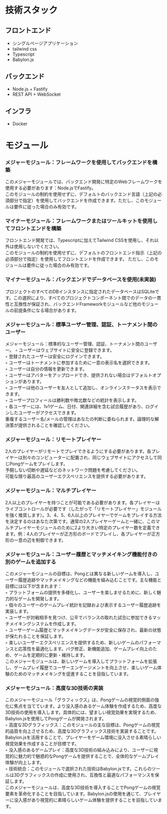 
# 技術スタック
## フロントエンド
- シングルページアプリケーション
- tailwind css
- Typescript
- Babylon.js

## バックエンド
- Node.js + Fastify
- REST API + WebSocket

## インフラ
- Docker


# モジュール
### メジャーモジュール：フレームワークを使用してバックエンドを構築
このメジャーモジュールでは、バックエンド開発に特定のWebフレームワークを使用する必要があります：Node.jsでFastify。  
このモジュールの制約を使用せずに、デフォルトのバックエンド言語（上記の必須部分で指定）を使用してバックエンドを作成できます。ただし、このモジュールは要件に従った場合のみ有効です。  

### マイナーモジュール：フレームワークまたはツールキットを使用してフロントエンドを構築
フロントエンド開発では、Typescriptに加えてTailwind CSSを使用し、それ以外は使用しないでください。  
このモジュールの制約を使用せずに、デフォルトのフロントエンド指示（上記の必須部分で指定）を使用してフロントエンドを作成できます。
ただし、このモジュールは要件に従った場合のみ有効です。  

### マイナーモジュール：バックエンドでデータベースを使用(未実装)
プロジェクトのすべてのDBインスタンスに指定されたデータベースはSQLiteです。この選択により、すべてのプロジェクトコンポーネント間でのデータの一貫性と互換性が保証され、バックエンドFrameworkモジュールなど他のモジュールの前提条件になる場合があります。

### メジャーモジュール：標準ユーザー管理、認証、トーナメント間のユーザー
メジャーモジュール：標準的なユーザー管理、認証、トーナメント間のユーザー。
◦ ユーザーはウェブサイトに安全に登録できます。  
◦ 登録されたユーザーは安全にログインできます。  
◦ ユーザーはトーナメントに参加するために一意の表示名を選択できます。  
◦ ユーザーは自分の情報を更新できます。  
◦ ユーザーはアバターをアップロードでき、提供されない場合はデフォルトオプションがあります。  
◦ ユーザーは他のユーザーを友人として追加し、オンラインステータスを表示できます。  
◦ ユーザープロフィールは勝利数や敗北数などの統計を表示します。  
◦ 各ユーザーには、1v1ゲーム、日付、関連詳細を含む試合履歴があり、ログインしたユーザーがアクセスできます。  
重複するユーザー名/メールの管理はあなたの判断に委ねられます。論理的な解決策が提供されることを確認してください。  

### メジャーモジュール：リモートプレイヤー
2人のプレイヤーがリモートでプレイできるようにする必要があります。各プレイヤーは別々のコンピューターに配置され、同じウェブサイトにアクセスして同じPongゲームをプレイします。  
予期しない切断や遅延などのネットワーク問題を考慮してください。  
可能な限り最高のユーザーエクスペリエンスを提供する必要があります。  

### メジャーモジュール：マルチプレイヤー
2人以上のプレイヤーを持つことが可能である必要があります。各プレイヤーはライブコントロールが必要です（したがって「リモートプレイヤー」モジュールを強く推奨します）。3、4、5、6人以上のプレイヤーでゲームをプレイする方法を決定するのはあなた次第です。通常の2人プレイヤーゲームと一緒に、このマルチプレイヤーモジュールのために2より大きい特定のプレイヤー数を定義できます。例：4人のプレイヤーが正方形のボードでプレイし、各プレイヤーが正方形の一意の辺を制御できます。  

### メジャーモジュール：ユーザー履歴とマッチメイキング機能付きの別のゲームを追加する

このメジャーモジュールの目標は、Pongとは異なる新しいゲームを導入し、ユーザー履歴追跡やマッチメイキングなどの機能を組み込むことです。主な機能と目標には以下が含まれます：  
◦ プラットフォームの提供を多様化し、ユーザーを楽しませるために、新しく魅力的なゲームを開発します。  
◦ 個々のユーザーのゲームプレイ統計を記録および表示するユーザー履歴追跡を実装します。  
◦ ユーザーが対戦相手を見つけ、公平でバランスの取れた試合に参加できるマッチメイキングシステムを作成します。  
◦ ユーザーゲーム履歴とマッチメイキングデータが安全に保存され、最新の状態が保たれることを保証します。  
◦ 楽しいユーザーエクスペリエンスを提供するため、新しいゲームのパフォーマンスと応答性を最適化します。バグ修正、新機能追加、ゲームプレイ向上のため、ゲームを定期的に更新・維持します。  
このメジャーモジュールは、新しいゲームを導入してプラットフォームを拡張し、ゲームプレイ履歴でユーザーエンゲージメントを向上させ、楽しいゲーム体験のためのマッチメイキングを促進することを目指しています。  

### メジャーモジュール：高度な3D技術の実装

このメジャーモジュール「グラフィックス」は、Pongゲームの視覚的側面の強化に焦点を当てています。より没入感のあるゲーム体験を作成するため、高度な3D技術の使用を導入します。具体的には、望ましい視覚効果を実現するため、Babylon.jsを使用してPongゲームが開発されます。  
◦ 高度な3Dグラフィックス：このモジュールの主な目標は、Pongゲームの視覚的品質を向上させるため、高度な3Dグラフィックス技術を実装することです。Babylon.jsを活用することで、プレイヤーをゲーム環境に没入させる素晴らしい視覚効果を作成することが目標です。  
◦ 没入感のあるゲームプレイ：高度な3D技術の組み込みにより、ユーザーに視覚的に魅力的で魅惑的なPongゲームを提供することで、全体的なゲームプレイ体験が向上します。  
◦ 技術統合：このモジュールで選択された技術はBabylon.jsです。これらのツールは3Dグラフィックスの作成に使用され、互換性と最適なパフォーマンスを保証します。  
このメジャーモジュールは、高度な3D技術を導入することでPongゲームの視覚要素を革命化することを目指しています。Babylon.jsの使用を通じて、プレイヤーに没入感があり視覚的に素晴らしいゲーム体験を提供することを目指しています。  